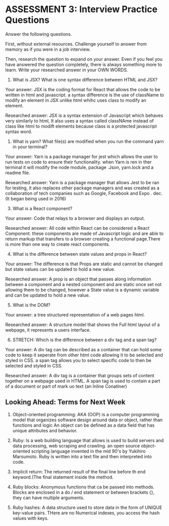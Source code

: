 # ASSESSMENT 3: Interview Practice Questions

Answer the following questions.

First, without external resources. Challenge yourself to answer from memory as if you were in a job interview.

Then, research the question to expand on your answer. Even if you feel you have answered the question completely, there is always something more to learn. Write your researched answer in your OWN WORDS.

1. What is JSX? What is one syntax difference between HTML and JSX?

Your answer: JSX is the coding format for React that allows the code to be written in html and javascript. a syntax difference is the use of className to modify an element in JSX unlike html whihc uses class to modify an element. 

Researched answer: JSX is a syntax extension of Javascript which behaves very similarly to html, It also uses a syntax called classNAme instead of class like html to modift elements because class is a protected javascript syntax word.

1. What is yarn? What file(s) are modified when you run the command yarn in your terminal?

Your answer: Yarn is a package manager for jest which allows the user to run tests on code to ensure their functionality. when Yarn is ren in ther terminal it will modify the node module, package .Json, yarn.lock and a readme file.

Researched answer: Yarn is a package manager that allows Jest to be ran for testing, it also replaces other package managers and was created as a collaboration of tech companies such as Google, Facebook and Expo . dec. (It began being used in 2016)

3. What is a React component?

Your answer: Code that relays to a browser and displays an output.

Researched answer: All code within React can be considered a React Component. these components are made of Javascript logic and are able to return markup that transfers to a browser creating a functional page.There is more than one way to create react components.

4. What is the difference between state values and props in React?

Your answer: The difference is that Props are static and cannot be changed but state values can be updated to hold a new value.

Researched answer: A prop is an object that passes along information between a component and a nested component and are static once set not allowing them to be changed, however a State value is a dynamic variable and can be updated to hold a new value. 

5. What is the DOM?

Your answer: a tree structured representation of a web pages html.

Researched answer: A structure model that shows the Full html layout of a webpage, it represents a users interface.

6. STRETCH: Which is the difference between a div tag and a span tag?

Your answer: A div tag can be described as a container that can hold some code to keep it seperate from other html code allowing it to be selected and styled in CSS. a span tag allows you to select specific code to then be selected and styled in CSS.

Researched answer: A div tag is a container that groups sets of content together on a webpage used in HTML. A span tag is used to contain a part of a document or part of mark uo text (an Inline Conatiner)

## Looking Ahead: Terms for Next Week

1. Object-oriented programming: AKA (OOP) is a computer programming model that organizes software design around data or object, rather than functions and logic An object can be defined as a data field that has unique attributes and behavior.

2. Ruby: Is a web building language that allows is used to build servers and data processing, web scraping and crawling. an open source object-oriented scripting language invented in the mid 90's by Yukihiro Marsumoto. Ruby is written into a text file and then interpreted into code.

3. Implicit return: The returned result of the final line before th end keyword.(The final statement inside the method.

4. Ruby blocks: Anonymous functions that ca be passed into methods. Blocks are enclosed in a do / end statement or between brackets {}, they can have multiple arguments.

5. Ruby hashes: A data structure used to store data in the form of UNIQUE key-value pairs. THere are no Numerical indexes, you access the hash values with keys.
